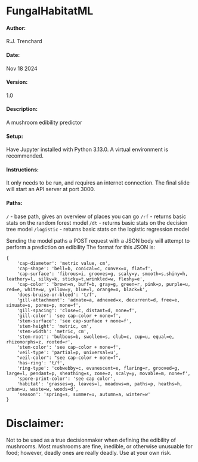 # FungalHabitatML

#### Author: 
R.J. Trenchard

#### Date:
Nov 18 2024

#### Version:
1.0

#### Description:
A mushroom edibility predictor

#### Setup:
Have Jupyter installed with Python 3.13.0. A virtual environment is recommended.

#### Instructions:
It only needs to be run, and requires an internet connection.
The final slide will start an API server at port 3000.

#### Paths:
`/` - base path, gives an overview of places you can go
`/rf` - returns basic stats on the random forest model
`/dt` - returns basic stats on the decision tree model
`/logistic` - returns basic stats on the logistic regression model

Sending the model paths a POST request with a JSON body will attempt to perform a prediction on edibility
The format for this JSON is:

    {
        'cap-diameter': 'metric value, cm', 
        'cap-shape': 'bell=b, conical=c, convex=x, flat=f',
        'cap-surface': 'fibrous=i, grooves=g, scaly=y, smooth=s,shiny=h, leathery=l, silky=k, sticky=t,wrinkled=w, fleshy=e', 
        'cap-color': 'brown=n, buff=b, gray=g, green=r, pink=p, purple=u, red=e, white=w, yellow=y, blue=l, orange=o, black=k', 
        'does-bruise-or-bleed': 't/f', 
        'gill-attachment': 'adnate=a, adnexed=x, decurrent=d, free=e, sinuate=s, pores=p, none=f',
        'gill-spacing': 'close=c, distant=d, none=f', 
        'gill-color': 'see cap-color + none=f',
        'stem-surface': 'see cap-surface + none=f',
        'stem-height': 'metric, cm', 
        'stem-width': 'metric, cm', 
        'stem-root': 'bulbous=b, swollen=s, club=c, cup=u, equal=e, rhizomorphs=z, rooted=r',
        'stem-color': 'see cap-color + none=f',
        'veil-type': 'partial=p, universal=u',
        "veil-color": "see cap-color + none=f",
        'has-ring': 't/f',
        'ring-type': 'cobwebby=c, evanescent=e, flaring=r, grooved=g, large=l, pendant=p, sheathing=s, zone=z, scaly=y, movable=m, none=f',
        'spore-print-color': 'see cap color',
        'habitat': 'grasses=g, leaves=l, meadows=m, paths=p, heaths=h, urban=u, waste=w, woods=d', 
        'season': 'spring=s, summer=u, autumn=a, winter=w'
    }

# Disclaimer:
Not to be used as a true decisionmaker when defining the edibility of mushrooms.
Most mushrooms are fine, inedible, or otherwise unusuable for food; however, deadly ones are really deadly.
Use at your own risk.
